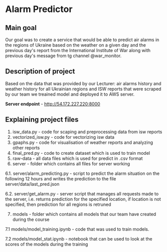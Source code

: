# Alarm Predictor

## Main goal
Our goal was to create a service that would be able to predict air alarms in the regions of Ukraine based on the weather on a given day and the previous day's report from the International Institute of War along with previous day's message from tg channel @war_monitor.
## Description of project
Based on the data that was provided by our Lecturer: air alarms history and weather history for all Ukrainian regions and ISW reports that were scraped by our team we treained model and deployed it to AWS server.

**Server endpoint** - http://54.172.227.220:8000

## Explaining project files 
1. isw_data.py - code for scaping and preprocessing data from isw reports
2. vectorized_isw.py - code for vectorizing isw data
3. gpaphs.py - code for visualisation of weather reports and analyzing other reports
4. final_pred.py - code to create dataset which is used to train model
5. raw-data - all data files which is used for predict in .csv format
6. server - folder which contains all files for server working

6.1. server/alarm_predicting.py - script to predict the alarm situation on the following 12 hours and writes the prediction to the file server/data/last_pred.json

6.2. server/get_alarm.py - server script that manages all requests made to the server, i.e. returns prediction for the specified location, if location is not specified, then prediction for all regions is retruned

7. models - folder which contains all models that our team have created during the course

7.1 models/model_training.ipynb - code that was used to train models.

7.2 models/model_stat.ipynb - notebook that can be used to look at the scores of the models during the training
